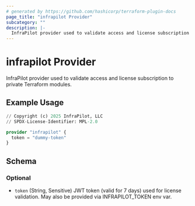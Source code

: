 ```yaml
---
# generated by https://github.com/hashicorp/terraform-plugin-docs
page_title: "infrapilot Provider"
subcategory: ""
description: |-
  InfraPilot provider used to validate access and license subscription to private Terraform modules.
---
```


# infrapilot Provider

InfraPilot provider used to validate access and license subscription to private Terraform modules.

## Example Usage

```terraform
// Copyright (c) 2025 InfraPilot, LLC
// SPDX-License-Identifier: MPL-2.0

provider "infrapilot" {
  token = "dummy-token"
}
```

<!-- schema generated by tfplugindocs -->
## Schema

### Optional

- `token` (String, Sensitive) JWT token (valid for 7 days) used for license validation. May also be provided via INFRAPILOT_TOKEN env var.

